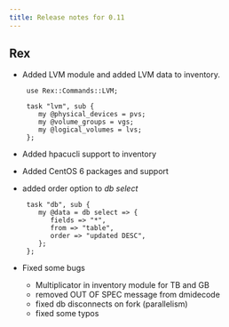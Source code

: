```yaml
---
title: Release notes for 0.11
---
```


## Rex

-   Added LVM module and added LVM data to inventory.

         use Rex::Commands::LVM;
           
         task "lvm", sub {
            my @physical_devices = pvs;
            my @volume_groups = vgs;
            my @logical_volumes = lvs;
         };

-   Added hpacucli support to inventory

-   Added CentOS 6 packages and support

-   added order option to *db select*

         task "db", sub {
            my @data = db select => {
               fields => "*",
               from => "table",
               order => "updated DESC",
            };
         };

-   Fixed some bugs

    -   Multiplicator in inventory module for TB and GB
    -   removed OUT OF SPEC message from dmidecode
    -   fixed db disconnects on fork (parallelism)
    -   fixed some typos


